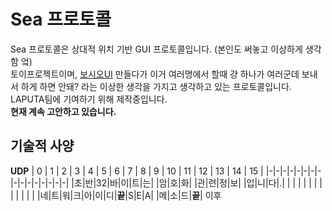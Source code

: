 # Sea 프로토콜
Sea 프로토콜은 상대적 위치 기반 GUI 프로토콜입니다. (본인도 써놓고 이상하게 생각함 엌)<br>
토이프로젝트이며, [보시오UI](https://github.com/VARZero/bosioUI) 만들다가 이거 여러명에서 할때 걍 하나가 여러군데 보내서 하게 하면 안돼? 라는 이상한 생각을 가지고 생각하고 있는 프로토콜입니다.<br>
LAPUTA팀에 기여하기 위해 제작중입니다.<br>
**현재 계속 고안하고 있습니다.**
## 기술적 사양
**UDP**
| 0 | 1 | 2 | 3 | 4 | 5 | 6 | 7 | 8 | 9 | 10 | 11 | 12 | 13 | 14 | 15 |
|-|-|-|-|-|-|-|-|-|-|-|-|-|-|-|-|
|초|반|32|바|이|트|는| |암|호|화| |관|련|정|보|
|입|니|다|.| | | | | | | | | | | | |
|네|트|워|크|아|이|디|**끝**|S|E|A| |메|소|드|**끝**|
이후 
